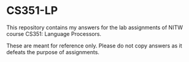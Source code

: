 # CS351-LP
This repository contains my answers for the lab assignments of NITW course CS351: Language Processors.

These are meant for reference only. Please do not copy answers as it defeats the purpose of assignments.
